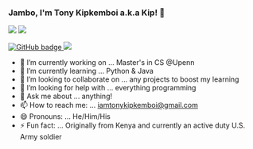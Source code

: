 ### Jambo, I'm Tony Kipkemboi a.k.a Kip! 👋


[![](https://img.shields.io/badge/LinkedIn-tonykipkemboi-blue?logo=Linkedin&logoColor=blue&labelColor=black)](https://www.linkedin.com/in/tonykipkemboi/)
[![](https://img.shields.io/badge/Gmail-iamtonykipkemboi%40gmail.com-red?logo=Gmail&logoColor=Red&labelColor=black)](mailto:iamtonykipkemboi@gmail.com)

<p align="left">
  <a href="https://github.com/tonykipkemboi?tab=followers">
    <img src="https://img.shields.io/github/followers/tonykipkemboi?label=followers&logo=GitHub&style=for-the-badge" alt="GitHub badge"/>
  </a>
  <a href="http://twitter.com/Tonykip92">
    <img src="https://img.shields.io/twitter/follow/Tonykip92?label=Twitter&logo=twitter&style=for-the-badge"/>
  </a>
</p>





- 🔭 I’m currently working on ... Master's in CS @Upenn 
- 🌱 I’m currently learning ... Python & Java
- 👯 I’m looking to collaborate on ... any projects to boost my learning
- 🤔 I’m looking for help with ... everything programming
- 💬 Ask me about ... anything!
- 📫 How to reach me: ... iamtonykipkemboi@gmail.com
- 😄 Pronouns: ... He/Him/His
- ⚡ Fun fact: ... Originally from Kenya and currently an active duty U.S. Army soldier






